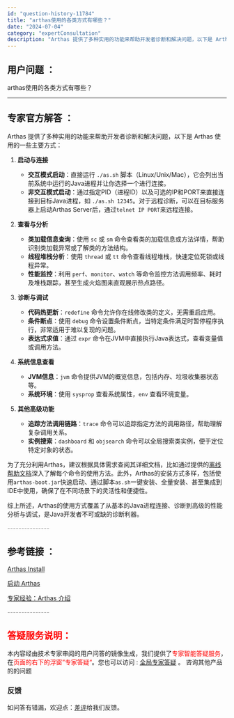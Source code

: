 ```yaml
---
id: "question-history-11784"
title: "arthas使用的各类方式有哪些？"
date: "2024-07-04"
category: "expertConsultation"
description: "Arthas 提供了多种实用的功能来帮助开发者诊断和解决问题，以下是 Arthas 使用的一些主要方式：1. **启动与连接**   - **交互模式启动**：直接运行 `./as.sh` 脚本（Linux/Unix/Mac），它会列出当前系统中运行的Java进程并让你选择一个进行连接。   - *"
---
```


## 用户问题 ：

arthas使用的各类方式有哪些？

---

## 专家官方解答 ：

Arthas 提供了多种实用的功能来帮助开发者诊断和解决问题，以下是 Arthas 使用的一些主要方式：

1. **启动与连接**

   - **交互模式启动**：直接运行 `./as.sh` 脚本（Linux/Unix/Mac），它会列出当前系统中运行的Java进程并让你选择一个进行连接。
   - **非交互模式启动**：通过指定PID（进程ID）以及可选的IP和PORT来直接连接到目标Java进程，如 `./as.sh 12345`。对于远程诊断，可以在目标服务器上启动Arthas Server后，通过`telnet IP PORT`来远程连接。

2. **查看与分析**

   - **类加载信息查询**：使用 `sc` 或 `sm` 命令查看类的加载信息或方法详情，帮助识别类加载异常或了解类的方法结构。
   - **线程堆栈分析**：使用 `thread` 或 `tt` 命令查看线程堆栈，快速定位死锁或线程异常。
   - **性能监控**：利用 `perf`、`monitor`、`watch` 等命令监控方法调用频率、耗时及堆栈跟踪，甚至生成火焰图来直观展示热点路径。

3. **诊断与调试**

   - **代码热更新**：`redefine` 命令允许你在线修改类的定义，无需重启应用。
   - **条件断点**：使用 `debug` 命令设置条件断点，当特定条件满足时暂停程序执行，非常适用于难以复现的问题。
   - **表达式求值**：通过 `expr` 命令在JVM中直接执行Java表达式，查看变量值或调用方法。

4. **系统信息查看**

   - **JVM信息**：`jvm` 命令提供JVM的概览信息，包括内存、垃圾收集器状态等。
   - **系统环境**：使用 `sysprop` 查看系统属性，`env` 查看环境变量。

5. **其他高级功能**
   - **追踪方法调用链路**：`trace` 命令可以追踪指定方法的调用路径，帮助理解复杂调用关系。
   - **实例搜索**：`dashboard` 和 `objsearch` 命令可以全局搜索类实例，便于定位特定对象的状态。

为了充分利用Arthas，建议根据具体需求查阅其详细文档，比如通过提供的[离线帮助文档](https://arthas.aliyun.com/download/doc/latest_version?mirror=aliyun)深入了解每个命令的使用方法。此外，Arthas的安装方式多样，包括使用`arthas-boot.jar`快速启动、通过脚本`as.sh`一键安装、全量安装、甚至集成到IDE中使用，确保了在不同场景下的灵活性和便捷性。

综上所述，Arthas的使用方式覆盖了从基本的Java进程连接、诊断到高级的性能分析与调试，是Java开发者不可或缺的诊断利器。

<font color="#949494">---------------</font>

## 参考链接 ：

[Arthas Install](../install-detail.md)

[启动 Arthas](../start-arthas.md)

[专家经验：Arthas 介绍](./user-question-history11442.md)

<font color="#949494">---------------</font>

## <font color="#FF0000">答疑服务说明：</font>

本内容经由技术专家审阅的用户问答的镜像生成，我们提供了<font color="#FF0000">专家智能答疑服务</font>，在<font color="#FF0000">页面的右下的浮窗”专家答疑“</font>。您也可以访问 : [全局专家答疑](https://answer.opensource.alibaba.com/docs/intro) 。 咨询其他产品的的问题

### 反馈

如问答有错漏，欢迎点：[差评](https://ai.nacos.io/user/feedbackByEnhancerGradePOJOID?enhancerGradePOJOId=16053)给我们反馈。
